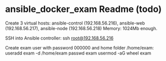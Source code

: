 # ansible_docker_exam Readme (todo)

Create 3 virtual hosts: ansible-control (192.168.56.216), ansible-web (192.168.56.217), ansible-node (192.168.56.218)
Memory: 1024Mb enough.

SSH into Ansible controller: 
     ssh root@192.168.56.216
     
Create exam user with password 000000 and home folder /home/exam:
     useradd exam -d /home/exam
     passwd exam
     usermod -aG wheel exam
     






